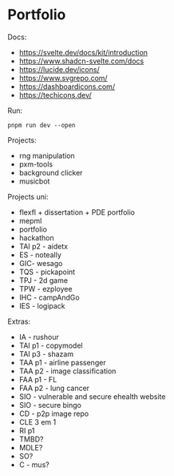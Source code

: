 # Portfolio

Docs:
- https://svelte.dev/docs/kit/introduction
- https://www.shadcn-svelte.com/docs
- https://lucide.dev/icons/
- https://www.svgrepo.com/
- https://dashboardicons.com/
- https://techicons.dev/

Run:
```
pnpm run dev --open
``` 

Projects:
- rng manipulation
- pxm-tools
- background clicker
- musicbot

Projects uni:
- flexfl + dissertation + PDE portfolio
- mepml
- portfolio
- hackathon
- TAI p2 - aidetx 
- ES - noteally
- GIC- wesago
- TQS - pickapoint
- TPJ - 2d game
- TPW - ezployee
- IHC - campAndGo
- IES - logipack

Extras:
- IA - rushour
- TAI p1 - copymodel
- TAI p3 - shazam
- TAA p1 - airline passenger
- TAA p2 - image classification
- FAA p1 - FL
- FAA p2 - lung cancer
- SIO - vulnerable and secure ehealth website
- SIO - secure bingo
- CD - p2p image repo
- CLE 3 em 1
- RI p1
- TMBD?
- MDLE?
- SO?
- C - mus?